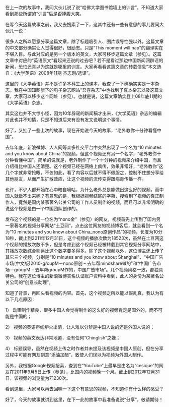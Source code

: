 在上一次的故事中，我同大伙儿说了说“哈佛大学图书馆墙上的训言”，不知道大家看到那些所谓的“训言”后是否捧腹大笑。

在写今天这篇故事之前，我又去搜索了一下，这其中还有一些有意思的事儿要同大伙儿一说：

很多人之所以愿意分享这篇文章，除了标题吸引人、图片误导性强以外，这篇文章的中文部分确实让人觉得很好，很励志。只是“This moment will nap”的翻译实在不堪入目。与此对应的是另一个版本的英文，大家可移步这篇文章（参见）。这篇文章中对应的“英语原文”看起来还说的过去吧？若不是看过那边中国新闻网辟谣的新闻，恐怕还真以为这就是哪里的训言。大家再看看这篇文章的转载信息“本文选自：《大学英语》2008年11期 齐志刚/选译”。

这里的《大学英语》并不是许多本科生上的课本，我查了一下确确实实是一本杂志。我在中国知网旗下的电子杂志网站“吾喜杂志”中也找到了真本杂志以及这篇文章，大家可以移步这个网址（参见）。也就是说，这篇文章确实登上08年底11期的《大学英语》杂志。

其实这也并不大惊小怪，因为10年辟谣的新闻稿才出来，《大学英语》杂志的编辑对此也并不知情，只是不知道后来有没有发文说明这个事情。

好了，又扯了一些上次的故事，现在开始说今天的故事，“老外教你十分钟看懂中国”。

去年年底，新浪微博、人人网等众多社交平台中突然出现了一个名为“10 minutes and you know about China”的视频，但这个视频还有另一个名字，“老外教你十分钟看懂中国”。简单的说就是，老外制作了一个十分钟的视频来介绍中国，而且介绍得比中国人还清楚。这个视频已经在网络上疯传，效果非常好，“老外教你”这几个字就非常抢眼，不仅如此，看了内容以后就不得不佩服之，控制不住想分享给其他朋友，从而产生扩散效应，让这个视频的流传变得跟病毒传播一样。

也许，不少人都开始在心中暗自嘀咕，为什么老外总是能做出这么好的视频，而中国人就做不出来呢？有意思的是，我根据视频结尾的字幕，搜索到了视频的真正制作人，竟然是国内某家著名公关公司的工作人员制作的视频，而且可以非常明确的说这个视频是由一个中国团队创作的。

发布这个视频的是一位名为“nono金”（参见）的网友，视频首先上传到了国内另一家著名的视频分享网站“土豆网”，点击这位网友的视频博客后，就会看到一个名为“10 minutes and you know about China_nono原创作品”的视频，长度为10分18秒，截止到2011年12月31日，这个视频的播放次数为18523次，虽然在土豆网这个视频的播放次数不多，但是考虑到这个视频已经被转载到其它视频分享网站中，其播放次数综合则远比这个数字要多得多。除了这个视频以外，这位博主还上传了其它三个视频，分别是“10 minutes and you know about Shanghai”、“中国广告市场(中文版)2010-groupM－nono原创 – 去年帮mindshare做的”和“中国广告市场－groupM – 去年帮groupM作的，中国广告市场”。几个视频风格一致，都独具特色。我在这位博主的新浪微博实名认证账户资料中看到，此人的身份为某著名公关公司的“创意长助理”。

知道了背景，再回头看视频的内容。首先，这个视频之所以能以假乱真，我认为有以下几点原因：

1） 动画制作精良，很多中国人会觉得制作的这么好的视频肯定是国外的，而不可能是中国的；

2） 视频的英语声线炉火出清，让人难以分辨是中国人说的还是外国人说的；

3） 视频的英文表达非常地道，没有任何“Chinglish”之嫌；

4） 标题误导，虽然在视频上传之时作者并未提及该视频是中国人原创，但在分享过程中可能有网友刻意“添油加醋”，致使人们误以为视频为外国人制作。

另外，我根据Google视频搜索，查到在“YouTube”上最早是由名为“cesique”的网友在2011年9月5日上传（参见），比国内的视频晚一个月。截止到2012年12月31日，该视频的浏览量为71230次。

看到这里，大家可以再去回味一下这个有意思的视频，不知道你有什么样的感受？

好了，今天的故事就讲到这里，在下一此的故事中我准备说说“分享”，敬请期待！